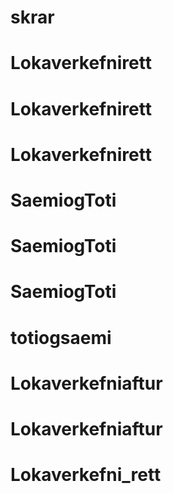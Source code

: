# skrar
# Lokaverkefnirett
# Lokaverkefnirett
# Lokaverkefnirett
# SaemiogToti
# SaemiogToti
# SaemiogToti
# totiogsaemi
# Lokaverkefniaftur
# Lokaverkefniaftur
# Lokaverkefni_rett
